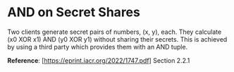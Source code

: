 # AND on Secret Shares

Two clients generate secret pairs of numbers, (x, y), each. They calculate (x0 XOR x1) AND
(y0 XOR y1) without sharing their secrets. This is achieved by using a third party which provides 
them with an AND tuple.

**Reference**: [https://eprint.iacr.org/2022/1747.pdf] Section 2.2.1
